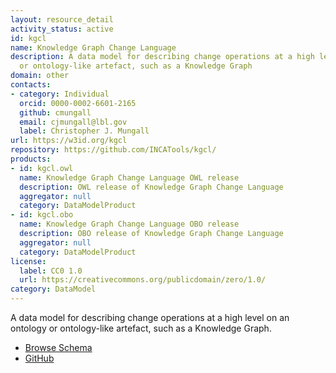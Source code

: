 ```yaml
---
layout: resource_detail
activity_status: active
id: kgcl
name: Knowledge Graph Change Language
description: A data model for describing change operations at a high level on an ontology
  or ontology-like artefact, such as a Knowledge Graph
domain: other
contacts:
- category: Individual
  orcid: 0000-0002-6601-2165
  github: cmungall
  email: cjmungall@lbl.gov
  label: Christopher J. Mungall
url: https://w3id.org/kgcl
repository: https://github.com/INCATools/kgcl/
products:
- id: kgcl.owl
  name: Knowledge Graph Change Language OWL release
  description: OWL release of Knowledge Graph Change Language
  aggregator: null
  category: DataModelProduct
- id: kgcl.obo
  name: Knowledge Graph Change Language OBO release
  description: OBO release of Knowledge Graph Change Language
  aggregator: null
  category: DataModelProduct
license:
  label: CC0 1.0
  url: https://creativecommons.org/publicdomain/zero/1.0/
category: DataModel
---
```


A data model for describing change operations at a high level on an ontology or ontology-like artefact, such as a Knowledge Graph.
* [Browse Schema](https://cmungall.github.io/knowledge-graph-change-language/)
* [GitHub](https://github.com/cmungall/knowledge-graph-change-language)
